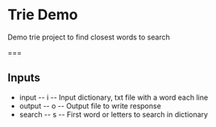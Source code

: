 # Trie Demo
Demo trie project to find closest words to search

===

## Inputs
- input
-- i -- Input dictionary, txt file with a word each line
- output
-- o -- Output file to write response
- search
-- s -- First word or letters to search in dictionary